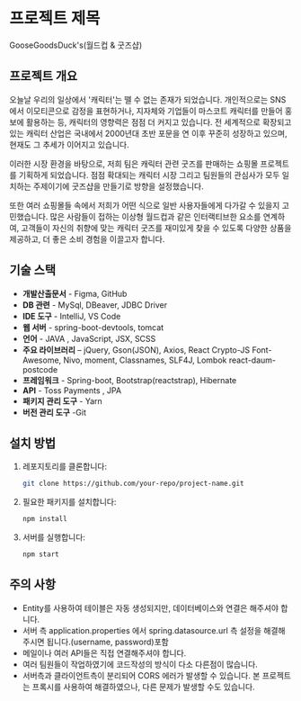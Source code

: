 # 프로젝트 제목

GooseGoodsDuck's(월드컵 & 굿즈샵)

## 프로젝트 개요

오늘날 우리의 일상에서 '캐릭터'는 뗄 수 없는 존재가 되었습니다. 개인적으로는 SNS에서 이모티콘으로 감정을 표현하거나, 지자체와 기업들이 마스코트 캐릭터를 만들어 홍보에 활용하는 등, 캐릭터의 영향력은 점점 더 커지고 있습니다. 전 세계적으로 확장되고 있는 캐릭터 산업은 국내에서 2000년대 초반 포문을 연 이후 꾸준히 성장하고 있으며, 현재도 그 추세가 이어지고 있습니다.

이러한 시장 환경을 바탕으로, 저희 팀은 캐릭터 관련 굿즈를 판매하는 쇼핑몰 프로젝트를 기획하게 되었습니다. 점점 확대되는 캐릭터 시장 그리고 팀원들의 관심사가 모두 일치하는 주제이기에 굿즈샵을 만들기로 방향을 설정했습니다.

또한 여러 쇼핑몰들 속에서 저희가 어떤 식으로 일반 사용자들에게 다가갈 수 있을지 고민했습니다. 많은 사람들이 접하는 이상형 월드컵과 같은 인터랙티브한 요소를 연계하여, 고객들이 자신의 취향에 맞는 캐릭터 굿즈를 재미있게 찾을 수 있도록 다양한 상품을 제공하고, 더 좋은 소비 경험을 이끌고자 합니다. 


## 기술 스택

- **개발산출문서** - Figma, GitHub
- **DB 관련** - MySql, DBeaver, JDBC Driver
- **IDE 도구** - IntelliJ, VS Code
- **웹 서버** - spring-boot-devtools, tomcat
- **언어** - JAVA , JavaScript, JSX, SCSS
- **주요 라이브러리** – jQuery, Gson(JSON), Axios, React Crypto-JS
Font- Awesome, Nivo, moment, Classnames, SLF4J, Lombok
react-daum-postcode
- **프레임워크** - Spring-boot, Bootstrap(reactstrap), Hibernate
- **API** - Toss Payments , JPA 
- **패키지 관리 도구** - Yarn 
- **버전 관리 도구** -Git

## 설치 방법

1. 레포지토리를 클론합니다:
   ```bash
   git clone https://github.com/your-repo/project-name.git

2. 필요한 패키지를 설치합니다:
   ``` bash
   npm install

3. 서버를 실행합니다:
   ``` bash
   npm start

## 주의 사항
- Entity를 사용하여 테이블은 자동 생성되지만, 데이터베이스와 연결은 해주셔야 합니다.
- 서버 측 application.properties 에서 spring.datasource.url 측 설정을 해결해주시면 됩니다.(username, password)포함
- 메일이나 여러 API들은 직접 연결해주셔야 합니다.
- 여러 팀원들이 작업하였기에 코드작성의 방식이 다소 다른점이 많습니다.
- 서버측과 클라이언트측이 분리되어 CORS 에러가 발생할 수 있습니다. 본 프로젝트는 프록시를 사용하여 해결하였으나, 다른 문제가 발생할 수도 있습니다.

   
